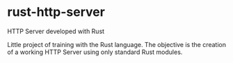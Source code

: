 # rust-http-server
HTTP Server developed with Rust

Little project of training with the Rust language. The objective is the creation of a working HTTP Server using only standard Rust modules.
